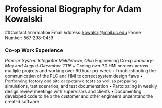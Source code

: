 # Professional Biography for Adam Kowalski
##Contact Information 
Email Address: kowalsaj@mail.uc.edu
Phone Number: 567-298-0459
### Co-op Work Experience
*Premier System Integrator*                                                                                *Middletown, Ohio*
Engineering Co-op                                                                                         *Janurary-May and August-December 2016*
•	Coding over 30 HMI screens across mutliple projects and working over 60 hour per week
•	Troubleshooting the communication of the PLC and HMI to correct system design flaws
•	Performing factory and site accpetance tests as well as preparing simulations, test scenarios, and test documentation
•	Partcipating in weekly design review meetings with supervisors and clients
•	Documenting developed code to help the customer and other engineers understand the created software

